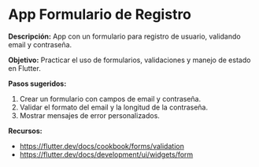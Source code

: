 # App Formulario de Registro

**Descripción:**
App con un formulario para registro de usuario, validando email y contraseña.

**Objetivo:**
Practicar el uso de formularios, validaciones y manejo de estado en Flutter.

**Pasos sugeridos:**
1. Crear un formulario con campos de email y contraseña.
2. Validar el formato del email y la longitud de la contraseña.
3. Mostrar mensajes de error personalizados.

**Recursos:**
- https://flutter.dev/docs/cookbook/forms/validation
- https://flutter.dev/docs/development/ui/widgets/form
